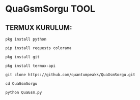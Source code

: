 # QuaGsmSorgu TOOL

## TERMUX KURULUM:
```
pkg install python
```
```
pip install requests colorama
```
```
pkg install git
```
```
pkg install termux-api
```
```
git clone https://github.com/quantumpeakk/QuaGsmSorgu.git
```
```
cd QuaGsmSorgu
```
```
python QuaGsm.py
